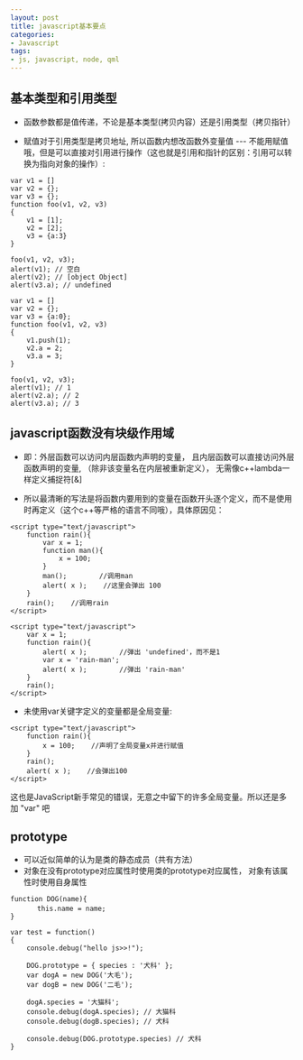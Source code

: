 ```yaml
---
layout: post
title: javascript基本要点
categories:
- Javascript
tags:
- js, javascript, node, qml 
---
```

## 基本类型和引用类型
*  函数参数都是值传递，不论是基本类型(拷贝内容）还是引用类型（拷贝指针）

*  赋值对于引用类型是拷贝地址, 所以函数内想改函数外变量值 --- 不能用赋值哦，但是可以直接对引用进行操作（这也就是引用和指针的区别：引用可以转换为指向对象的操作）:

```
var v1 = []
var v2 = {};
var v3 = {};
function foo(v1, v2, v3)
{
    v1 = [1];
    v2 = [2];
    v3 = {a:3}
}

foo(v1, v2, v3);
alert(v1); // 空白
alert(v2); // [object Object]
alert(v3.a); // undefined
```

```
var v1 = []
var v2 = {};
var v3 = {a:0};
function foo(v1, v2, v3)
{
    v1.push(1);
    v2.a = 2;
    v3.a = 3;
}

foo(v1, v2, v3);
alert(v1); // 1
alert(v2.a); // 2
alert(v3.a); // 3
```

## javascript函数没有块级作用域

* 即：外层函数可以访问内层函数内声明的变量， 且内层函数可以直接访问外层函数声明的变量, （除非该变量名在内层被重新定义）， 无需像c++lambda一样定义捕捉符[&]

*  所以最清晰的写法是将函数内要用到的变量在函数开头逐个定义，而不是使用时再定义（这个c++等严格的语言不同哦），具体原因见：
```
<script type="text/javascript">
    function rain(){
        var x = 1;
        function man(){
            x = 100;
        }
        man();        //调用man
        alert( x );    //这里会弹出 100
    }
    rain();    //调用rain
</script>
```
```
<script type="text/javascript">
    var x = 1;
    function rain(){
        alert( x );        //弹出 'undefined'，而不是1
        var x = 'rain-man';
        alert( x );        //弹出 'rain-man'
    }
    rain();
</script>
```
* 未使用var关键字定义的变量都是全局变量:
```
<script type="text/javascript">
    function rain(){
        x = 100;    //声明了全局变量x并进行赋值
    }
    rain();
    alert( x );    //会弹出100
</script>
```
这也是JavaScript新手常见的错误，无意之中留下的许多全局变量。所以还是多加 "var" 吧

## prototype

*  可以近似简单的认为是类的静态成员（共有方法）
*  对象在没有prototype对应属性时使用类的prototype对应属性， 对象有该属性时使用自身属性
```
function DOG(name){
　　　　this.name = name;
}

var test = function()
{
    console.debug("hello js>>!");

    DOG.prototype = { species : '犬科' };
    var dogA = new DOG('大毛');
    var dogB = new DOG('二毛');

    dogA.species = '大猫科';
    console.debug(dogA.species); // 大猫科
    console.debug(dogB.species); // 犬科

    console.debug(DOG.prototype.species) // 犬科
}
```